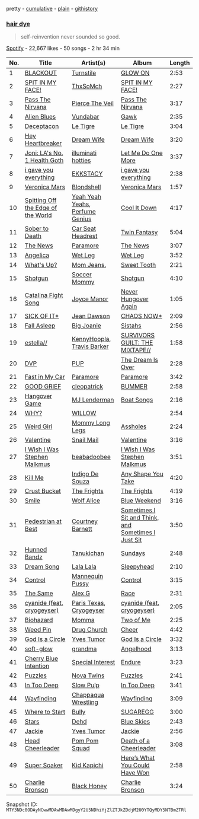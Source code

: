 pretty - [cumulative](/playlists/cumulative/37i9dQZF1DXcchceprrqrN.md) - [plain](/playlists/plain/37i9dQZF1DXcchceprrqrN) - [githistory](https://github.githistory.xyz/mackorone/spotify-playlist-archive/blob/main/playlists/plain/37i9dQZF1DXcchceprrqrN)

### [hair dye](https://open.spotify.com/playlist/37i9dQZF1DXcchceprrqrN)

> self\-reinvention never sounded so good.

[Spotify](https://open.spotify.com/user/spotify) - 22,667 likes - 50 songs - 2 hr 34 min

| No. | Title | Artist(s) | Album | Length |
|---|---|---|---|---|
| 1 | [BLACKOUT](https://open.spotify.com/track/0bGImSqDB2ebdeoCidUC8o) | [Turnstile](https://open.spotify.com/artist/2qnpHrOzdmOo1S4ox3j17x) | [GLOW ON](https://open.spotify.com/album/2NrYPcMmQBlbBxopc2XlzS) | 2:53 |
| 2 | [SPIT IN MY FACE!](https://open.spotify.com/track/1N8TTK1Uoy7UvQNUazfUt5) | [ThxSoMch](https://open.spotify.com/artist/4MvZhE1iuzttcoyepkpfdF) | [SPIT IN MY FACE!](https://open.spotify.com/album/2XurGuugADHAwF8gEYjtMA) | 2:27 |
| 3 | [Pass The Nirvana](https://open.spotify.com/track/5SDhI2jKg0S5fzEEqPCHiV) | [Pierce The Veil](https://open.spotify.com/artist/4iJLPqClelZOBCBifm8Fzv) | [Pass The Nirvana](https://open.spotify.com/album/50eq5hUKnqB9e51D9GSmKs) | 3:17 |
| 4 | [Alien Blues](https://open.spotify.com/track/11iIikXxC6NP0Ma8vMD27x) | [Vundabar](https://open.spotify.com/artist/1W4itxt3vwhmrgLEBuVHJ6) | [Gawk](https://open.spotify.com/album/1vWOYk3hF5bgVUUUaPvYLh) | 2:35 |
| 5 | [Deceptacon](https://open.spotify.com/track/5773KSWFzg9kCc8yazjbSt) | [Le Tigre](https://open.spotify.com/artist/2n6FviARgtjjimZXu18uRM) | [Le Tigre](https://open.spotify.com/album/0dSSZGzoukzrFBnG07J45i) | 3:04 |
| 6 | [Hey Heartbreaker](https://open.spotify.com/track/5rHOYjTsgZSt4FTIkVtcVc) | [Dream Wife](https://open.spotify.com/artist/2DaP4uXwKOXAaD77XokW9a) | [Dream Wife](https://open.spotify.com/album/0fFlloNPNem2XOi4AeU5ty) | 3:20 |
| 7 | [Joni: LA's No\. 1 Health Goth](https://open.spotify.com/track/4gq0UBygSttdeOkjMNDZQB) | [illuminati hotties](https://open.spotify.com/artist/3ztRX1UoIOsFqpD7dB6R8O) | [Let Me Do One More](https://open.spotify.com/album/5MH2ICGjLf6Lm9G72Rfx2f) | 3:37 |
| 8 | [i gave you everything](https://open.spotify.com/track/10Z0dIrJJY2eSRRqLOjD7b) | [EKKSTACY](https://open.spotify.com/artist/0ynzbXwyCzxicMKHBoOkSH) | [i gave you everything](https://open.spotify.com/album/60QraYbdjszTauLdxDBnnQ) | 2:38 |
| 9 | [Veronica Mars](https://open.spotify.com/track/1D8gAw88OF911utrFnVQdM) | [Blondshell](https://open.spotify.com/artist/7qrEXiLLnWkkYHhadZ1Oij) | [Veronica Mars](https://open.spotify.com/album/5uVhPTXAfU9Bboa6Jbl1cB) | 1:57 |
| 10 | [Spitting Off the Edge of the World](https://open.spotify.com/track/0JX23XA8E7aN1Chj32kgVn) | [Yeah Yeah Yeahs](https://open.spotify.com/artist/3TNt4aUIxgfy9aoaft5Jj2), [Perfume Genius](https://open.spotify.com/artist/2ueoLVCXQ948OfhVvAy3Nn) | [Cool It Down](https://open.spotify.com/album/7ug0WdvzC2sLXTrtHUwNsj) | 4:17 |
| 11 | [Sober to Death](https://open.spotify.com/track/6kOHjAOLz9IvUiRGf72Kec) | [Car Seat Headrest](https://open.spotify.com/artist/5PbpKlxQE0Ktl5lcNABoFf) | [Twin Fantasy](https://open.spotify.com/album/6gDtROOIYa6OQxwhDNkDRM) | 5:04 |
| 12 | [The News](https://open.spotify.com/track/02oTRx0v3GloOe5VJZgjC7) | [Paramore](https://open.spotify.com/artist/74XFHRwlV6OrjEM0A2NCMF) | [The News](https://open.spotify.com/album/6Qc7G45dQ8rA91IbPrTUFR) | 3:07 |
| 13 | [Angelica](https://open.spotify.com/track/3EwTIu5qka2l5ZekB0b6QC) | [Wet Leg](https://open.spotify.com/artist/2TwOrUcYnAlIiKmVQkkoSZ) | [Wet Leg](https://open.spotify.com/album/0r9awI5WRCZpwk0aVQ4bKO) | 3:52 |
| 14 | [What's Up?](https://open.spotify.com/track/141alNiSd9vG4Lb22BLHWM) | [Mom Jeans.](https://open.spotify.com/artist/6PsktPFR0UZptKdSqmlS5h) | [Sweet Tooth](https://open.spotify.com/album/2vMWoMKeyq9m1xIghMKkaL) | 2:21 |
| 15 | [Shotgun](https://open.spotify.com/track/35PUhhwZL4HhmuqgOeFcfg) | [Soccer Mommy](https://open.spotify.com/artist/4wXchxfTTggLtzkoUhO86Q) | [Shotgun](https://open.spotify.com/album/0Yej0tiVfjM6odIQpyulOv) | 4:10 |
| 16 | [Catalina Fight Song](https://open.spotify.com/track/2TqfK2N1kFoX7OySPCB7pQ) | [Joyce Manor](https://open.spotify.com/artist/7qbvNcfTfckhCNM8NiR8nN) | [Never Hungover Again](https://open.spotify.com/album/6cPoZUF1MLvQvXkfDGHwsf) | 1:05 |
| 17 | [SICK OF IT\*](https://open.spotify.com/track/25SRFuJqLVrgApeFw4vFCb) | [Jean Dawson](https://open.spotify.com/artist/7vNNmjV14SKQzlQAEg0BXP) | [CHAOS NOW\*](https://open.spotify.com/album/1h6QGKzD4kzEZDzojyXeoM) | 2:09 |
| 18 | [Fall Asleep](https://open.spotify.com/track/0PZQWlZ4A8CSD1f9P9xoTx) | [Big Joanie](https://open.spotify.com/artist/39cxr26gqrCiUgIkz4lA8j) | [Sistahs](https://open.spotify.com/album/7pToEE1w4P0UAMqhaPxoQr) | 2:56 |
| 19 | [estella//](https://open.spotify.com/track/3emo5sUq2OwBctNgX0NMEV) | [KennyHoopla](https://open.spotify.com/artist/5ObBtv5VunwwhQaXXnUrsM), [Travis Barker](https://open.spotify.com/artist/4exLIFE8sISLr28sqG1qNX) | [SURVIVORS GUILT: THE MIXTAPE//](https://open.spotify.com/album/2NHwRObEyab5p4DA6tScNY) | 1:58 |
| 20 | [DVP](https://open.spotify.com/track/0QpST3fcy7z1xcdFGFTk3D) | [PUP](https://open.spotify.com/artist/6A7uqgC2N1nUhrCLAytHxN) | [The Dream Is Over](https://open.spotify.com/album/3l94HZBpKFTn1plZ1WWQPf) | 2:28 |
| 21 | [Fast in My Car](https://open.spotify.com/track/6r9cqn3KG824MXSo7sHPlK) | [Paramore](https://open.spotify.com/artist/74XFHRwlV6OrjEM0A2NCMF) | [Paramore](https://open.spotify.com/album/4sgYpkIASM1jVlNC8Wp9oF) | 3:42 |
| 22 | [GOOD GRIEF](https://open.spotify.com/track/7GjQaDCkilmYWzK0yf60xe) | [cleopatrick](https://open.spotify.com/artist/6VTvaLJ9arNmKi8e1ekOwW) | [BUMMER](https://open.spotify.com/album/3o0iNid084ArLzRpaF5xfz) | 2:58 |
| 23 | [Hangover Game](https://open.spotify.com/track/0KgqfFDS6vvzZ50IozlD1Y) | [MJ Lenderman](https://open.spotify.com/artist/4tK6Z8fK7Sc9133byjPGIT) | [Boat Songs](https://open.spotify.com/album/1G5OaCbp7Tb0YJlSInBeYu) | 2:16 |
| 24 | [WHY?](https://open.spotify.com/track/1WCPaQ7zMEMwWbpuTrhM9S) | [WILLOW](https://open.spotify.com/artist/3rWZHrfrsPBxVy692yAIxF) | [<COPINGMECHANISM>](https://open.spotify.com/album/0oMXn0MNLNyvB4iJPZXOuV) | 2:54 |
| 25 | [Weird Girl](https://open.spotify.com/track/1HVDJhXoyZumT5sezqpkvA) | [Mommy Long Legs](https://open.spotify.com/artist/1cZJetf4bkK5CE3VeU18h0) | [Assholes](https://open.spotify.com/album/5Nd64Y626QAncRetjqNc5H) | 2:24 |
| 26 | [Valentine](https://open.spotify.com/track/1RcGoniZzjY3oOatGifYK1) | [Snail Mail](https://open.spotify.com/artist/4QkSD9TRUnMtI8Fq1jXJJe) | [Valentine](https://open.spotify.com/album/0zNWhYDalgisc4uweLIGZJ) | 3:16 |
| 27 | [I Wish I Was Stephen Malkmus](https://open.spotify.com/track/0MXwuLvZU9cauIEXlMZcdC) | [beabadoobee](https://open.spotify.com/artist/35l9BRT7MXmM8bv2WDQiyB) | [I Wish I Was Stephen Malkmus](https://open.spotify.com/album/75TCL3IpDAOclMk0PveSNM) | 3:51 |
| 28 | [Kill Me](https://open.spotify.com/track/66N8I6v00iQFPd56yU7dXf) | [Indigo De Souza](https://open.spotify.com/artist/3ir2pF2mkiEWqyPenKTh5e) | [Any Shape You Take](https://open.spotify.com/album/7G7lPTcJta35qGZ8LMIJ4y) | 4:20 |
| 29 | [Crust Bucket](https://open.spotify.com/track/6YWtvUPKgCYSiPDBuAjj0Q) | [The Frights](https://open.spotify.com/artist/2HSEdXKVq1WWtBbsIeNjRX) | [The Frights](https://open.spotify.com/album/4gCxVCBV1bThixzOFIkZB0) | 4:19 |
| 30 | [Smile](https://open.spotify.com/track/0wQKKPy050lguUxlKvHIi5) | [Wolf Alice](https://open.spotify.com/artist/3btzEQD6sugImIHPMRgkwV) | [Blue Weekend](https://open.spotify.com/album/1VCTWaze9kuY5IDlbtR5p0) | 3:16 |
| 31 | [Pedestrian at Best](https://open.spotify.com/track/7gsn3NxWLA0s0g9TmQlMri) | [Courtney Barnett](https://open.spotify.com/artist/4OOlG5eBXSkSAAEeKjJb5Y) | [Sometimes I Sit and Think, and Sometimes I Just Sit](https://open.spotify.com/album/6PosCDToF5fOdEjTI5PsDX) | 3:50 |
| 32 | [Hunned Bandz](https://open.spotify.com/track/0nJM3li3qU18Q7MJqzbZ4R) | [Tanukichan](https://open.spotify.com/artist/7d0wUlQ0ZXIGFa0YzuBiR6) | [Sundays](https://open.spotify.com/album/64TSZqQszg2OHzX5vYiqRP) | 2:48 |
| 33 | [Dream Song](https://open.spotify.com/track/0jTKmPYBGiEZsQtRNlWM1L) | [Lala Lala](https://open.spotify.com/artist/492I2sQFcHDcsZECYX25dE) | [Sleepyhead](https://open.spotify.com/album/4KTenQpTycVovYaJmCcrMa) | 2:10 |
| 34 | [Control](https://open.spotify.com/track/1BrI8GZkG9Rd8Gvx4nBf9Y) | [Mannequin Pussy](https://open.spotify.com/artist/33yje3hgpNfdXpqdJQcrt9) | [Control](https://open.spotify.com/album/0t735ENMp4UgBzUvD2NCPG) | 3:15 |
| 35 | [The Same](https://open.spotify.com/track/6feuIpYR8HYHvryrczwxT7) | [Alex G](https://open.spotify.com/artist/6lcwlkAjBPSKnFBZjjZFJs) | [Race](https://open.spotify.com/album/3hY0WIR79EKnQcwUsyRy5m) | 2:31 |
| 36 | [cyanide \(feat\. cryogeyser\)](https://open.spotify.com/track/4NR3USATEkmZv1erpa33Gx) | [Paris Texas](https://open.spotify.com/artist/1SCrMreNPJYSRZIlRe9SUq), [Cryogeyser](https://open.spotify.com/artist/3BORonJcAjc2wbSv1DXbTZ) | [cyanide \(feat\. cryogeyser\)](https://open.spotify.com/album/2ALEWsC4scA4LiMxkJKjDi) | 2:05 |
| 37 | [Biohazard](https://open.spotify.com/track/1Dn8r3rLECHNSGCbajr9HX) | [Momma](https://open.spotify.com/artist/5Wj0an60VgRckYV9zlDe1e) | [Two of Me](https://open.spotify.com/album/1dP6KuODHn23imSP4lYN4M) | 2:25 |
| 38 | [Weed Pin](https://open.spotify.com/track/2waOg6GgfdfqMgbdK2qsQk) | [Drug Church](https://open.spotify.com/artist/6q4AmzK3GzCuEzkurnYuEQ) | [Cheer](https://open.spotify.com/album/2pQ3HNNkj7o2RJTguqfqO2) | 4:42 |
| 39 | [God Is a Circle](https://open.spotify.com/track/3Ym2LEWrSJyvxjfYTmshCS) | [Yves Tumor](https://open.spotify.com/artist/0qu422H5MOoQxGjd4IzHbS) | [God Is a Circle](https://open.spotify.com/album/64m4Jlu0suYBFMpQeafoUa) | 3:32 |
| 40 | [soft\-glow](https://open.spotify.com/track/2XZrbIxlZ0FPB9plk7d2oE) | [grandma](https://open.spotify.com/artist/2eYwIt8heUiqcnd0Tmkizk) | [Angelhood](https://open.spotify.com/album/5lx540ZgFCIotz9DmoHsQh) | 3:13 |
| 41 | [Cherry Blue Intention](https://open.spotify.com/track/2JrozyGS7r75L39rt3xoGx) | [Special Interest](https://open.spotify.com/artist/2CYTLJOt91YLe1JLStFu6m) | [Endure](https://open.spotify.com/album/7EU4Jf2J97Iamh3lwHCHy9) | 3:23 |
| 42 | [Puzzles](https://open.spotify.com/track/0rWIAbUoOL67JAHxxGRKx7) | [Nova Twins](https://open.spotify.com/artist/7I95CM75shzCjHuTzrepjM) | [Puzzles](https://open.spotify.com/album/4LULr4Lz6obf9eL2BA0tiJ) | 2:41 |
| 43 | [In Too Deep](https://open.spotify.com/track/76rOZ9F8s8mX9N3NhZBgxt) | [Slow Pulp](https://open.spotify.com/artist/2JFTRDi5v7JtqoouVe1z5D) | [In Too Deep](https://open.spotify.com/album/5cBeOUywALVmPxmCS8CPPw) | 3:41 |
| 44 | [Wayfinding](https://open.spotify.com/track/1SBkDOflNcFTPGysQJa9gd) | [Chappaqua Wrestling](https://open.spotify.com/artist/5S4qUw22ZF7gTPUEx61SyC) | [Wayfinding](https://open.spotify.com/album/2uKHnwdrCulGi0RdoaJCMl) | 3:09 |
| 45 | [Where to Start](https://open.spotify.com/track/59AH3Da4bVx4htRwPzYlBL) | [Bully](https://open.spotify.com/artist/34LdbFt5sVXKTJOzf1iExQ) | [SUGAREGG](https://open.spotify.com/album/3o5jaI0rb660GQ7SiDse2R) | 3:00 |
| 46 | [Stars](https://open.spotify.com/track/6bKQ8iw83w4iyACgoEzPt4) | [Dehd](https://open.spotify.com/artist/6yzuBFtT6dK2aQMZJZtcB1) | [Blue Skies](https://open.spotify.com/album/1vzqa9wcGcflSTyVbQPRFE) | 2:43 |
| 47 | [Jackie](https://open.spotify.com/track/0iY3MXlrYO5HYQ1hJUCckf) | [Yves Tumor](https://open.spotify.com/artist/0qu422H5MOoQxGjd4IzHbS) | [Jackie](https://open.spotify.com/album/46NN2xLB1GwUaus8CeUw4d) | 2:56 |
| 48 | [Head Cheerleader](https://open.spotify.com/track/1qLWOCtiIYPJkLQxdqwYxk) | [Pom Pom Squad](https://open.spotify.com/artist/1yhTALwId0bpL1U1XRT3Zs) | [Death of a Cheerleader](https://open.spotify.com/album/0iSh2sXytE5jbpPiKts3z4) | 3:08 |
| 49 | [Super Soaker](https://open.spotify.com/track/5aPsS8Erp6FBlFSEunU51j) | [Kid Kapichi](https://open.spotify.com/artist/2iwVdN0Geaw5Sn2Abeh9fB) | [Here’s What You Could Have Won](https://open.spotify.com/album/7xq7v7rW8L7QAgvw5i6Ig8) | 2:58 |
| 50 | [Charlie Bronson](https://open.spotify.com/track/7dZFOg2cJIz57li5yByDXK) | [Black Honey](https://open.spotify.com/artist/2oVmQT6s29pVIKpqJkyxBS) | [Charlie Bronson](https://open.spotify.com/album/4epVkITSRbajj8VlnOIWvN) | 3:24 |

Snapshot ID: `MTY3NDc0ODAyNCwwMDAwMDAwMDgyY2U5NDhiYjZlZTJkZDdjM2U0YTQyMDY5NTBmZTRl`
